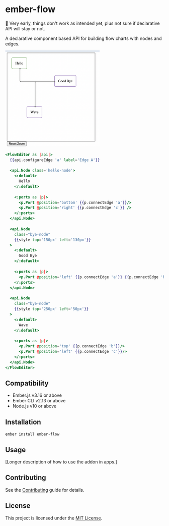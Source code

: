 # ember-flow

:construction: Very early, things don't work as intended yet, plus not sure if declarative API will stay or not.

A declarative component based API for building flow charts with nodes and edges.

<img src='./screenshot.png' alt='Nodes and edges for declarative code below' width='300'/>

```hbs
<FlowEditor as |api|>
  {{api.configureEdge 'a' label='Edge A'}}

  <api.Node class='hello-node'>
    <:default>
      Hello
    </:default>

    <:ports as |p|>
      <p.Port @position='bottom' {{p.connectEdge 'a'}}/>
      <p.Port @position='right' {{p.connectEdge 'c'}} />
    </:ports>
  </api.Node>

  <api.Node
    class="bye-node"
    {{style top='150px' left='130px'}}
  >
    <:default>
      Good Bye
    </:default>

    <:ports as |p|>
      <p.Port @position='left' {{p.connectEdge 'a'}} {{p.connectEdge 'b'}}/>
    </:ports>
  </api.Node>

  <api.Node
    class="bye-node"
    {{style top='250px' left='50px'}}
  >
    <:default>
      Wave
    </:default>

    <:ports as |p|>
      <p.Port @position='top' {{p.connectEdge 'b'}}/>
      <p.Port @position='left' {{p.connectEdge 'c'}}/>
    </:ports>
  </api.Node>
</FlowEditor>
```

## Compatibility

- Ember.js v3.16 or above
- Ember CLI v2.13 or above
- Node.js v10 or above

## Installation

```
ember install ember-flow
```

## Usage

[Longer description of how to use the addon in apps.]

## Contributing

See the [Contributing](CONTRIBUTING.md) guide for details.

## License

This project is licensed under the [MIT License](LICENSE.md).
